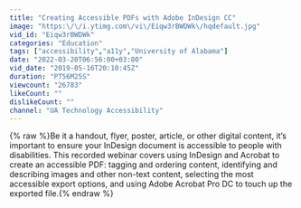 ```yaml
---
title: "Creating Accessible PDFs with Adobe InDesign CC"
image: "https:\/\/i.ytimg.com\/vi\/Eiqw3rBWDWk\/hqdefault.jpg"
vid_id: "Eiqw3rBWDWk"
categories: "Education"
tags: ["accessibility","a11y","University of Alabama"]
date: "2022-03-20T06:56:00+03:00"
vid_date: "2019-05-16T20:10:45Z"
duration: "PT56M25S"
viewcount: "26783"
likeCount: ""
dislikeCount: ""
channel: "UA Technology Accessibility"
---
```

{% raw %}Be it a handout, flyer, poster, article, or other digital content, it’s important to ensure your InDesign document is accessible to people with disabilities. This recorded webinar covers using InDesign and Acrobat to create an accessible PDF: tagging and ordering content, identifying and describing images and other non-text content, selecting the most accessible export options, and using Adobe Acrobat Pro DC to touch up the exported file.{% endraw %}
